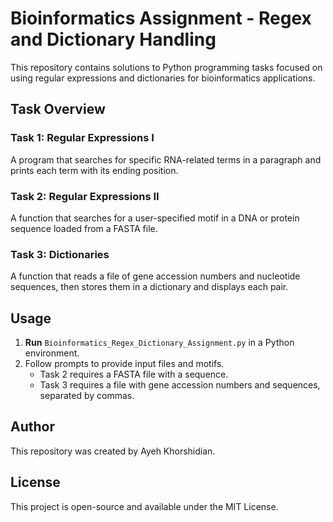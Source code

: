 # Bioinformatics Assignment - Regex and Dictionary Handling

This repository contains solutions to Python programming tasks focused on using regular expressions and dictionaries for bioinformatics applications.

## Task Overview

### Task 1: Regular Expressions I
A program that searches for specific RNA-related terms in a paragraph and prints each term with its ending position.

### Task 2: Regular Expressions II
A function that searches for a user-specified motif in a DNA or protein sequence loaded from a FASTA file.

### Task 3: Dictionaries
A function that reads a file of gene accession numbers and nucleotide sequences, then stores them in a dictionary and displays each pair.

## Usage

1. **Run** `Bioinformatics_Regex_Dictionary_Assignment.py` in a Python environment.
2. Follow prompts to provide input files and motifs.
   - Task 2 requires a FASTA file with a sequence.
   - Task 3 requires a file with gene accession numbers and sequences, separated by commas.

## Author
This repository was created by Ayeh Khorshidian.

## License
This project is open-source and available under the MIT License.

